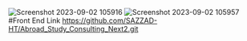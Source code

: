 
![Screenshot 2023-09-02 105916](https://github.com/SAZZAD-HT/StudyAbroad/assets/66819027/f2e37234-23ff-46be-a0fc-deb83140195d)
![Screenshot 2023-09-02 105957](https://github.com/SAZZAD-HT/StudyAbroad/assets/66819027/055ec206-98db-4c05-88b1-941f7490c5d7)
#Front End Link 
https://github.com/SAZZAD-HT/Abroad_Study_Consulting_Next2.git
